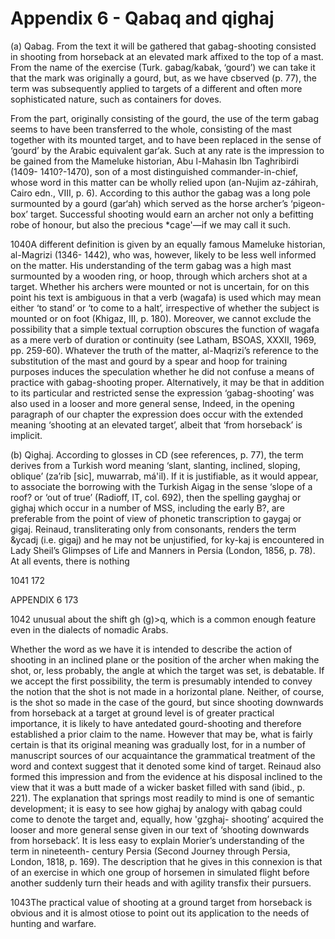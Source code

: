 # Appendix 6 - Qabaq and qighaj

(a) Qabag. From the text it will be gathered that gabag-shooting consisted in
shooting from horseback at an elevated mark affixed to the top of a mast. From
the name of the exercise (Turk.  gabag/kabak, ‘gourd’) we can take it that the
mark was originally a gourd, but, as we have cbserved (p. 77), the term was
subsequently applied to targets of a different and often more sophisticated
nature, such as containers for doves.

From the part, originally consisting of the gourd, the use of the term gabag
seems to have been transferred to the whole, consisting of the mast together
with its mounted target, and to have been replaced in the sense of ‘gourd’ by
the Arabic equivalent gar‘ak. Such at any rate is the impression to be gained
from the Mameluke historian, Abu l-Mahasin Ibn Taghribirdi (1409- 1410?-1470),
son of a most distinguished commander-in-chief, whose word in this matter can be
wholly relied upon (an-Nujim az-záhirah, Cairo edn., VIII, p. 6). According to
this author the gabag was a long pole surmounted by a gourd (gar‘ah) which
served as the horse archer’s ‘pigeon-box’ target. Successful shooting would earn
an archer not only a befitting robe of honour, but also the precious *cage'—if
we may call it such.

1040A different definition is given by an equally famous Mameluke historian,
al-Magrizi (1346- 1442), who was, however, likely to be less well informed on
the matter. His understanding of the term gabag was a high mast surmounted by a
wooden ring, or hoop, through which archers shot at a target. Whether his
archers were mounted or not is uncertain, for on this point his text is
ambiguous in that a verb (wagafa) is used which may mean either ‘to stand’ or
‘to come to a halt’, irrespective of whether the subject is mounted or on foot
(Khigaz, III, p. 180). Moreover, we cannot exclude the possibility that a simple
textual corruption obscures the function of wagafa as a mere verb of duration or
continuity (see Latham, BSOAS, XXXII, 1969, pp. 259-60).  Whatever the truth of
the matter, al-Maqrizi’s reference to the substitution of the mast and gourd by
a spear and hoop for training purposes induces the speculation whether he did
not confuse a means of practice with gabag-shooting proper. Alternatively, it
may be that in addition to its particular and restricted sense the expression
‘gabag-shooting’ was also used in a looser and more general sense, Indeed, in
the opening paragraph of our chapter the expression does occur with the extended
meaning ‘shooting at an elevated target’, albeit that ‘from horseback’ is
implicit.

(b) Qighaj. According to glosses in CD (see references, p. 77), the term derives
from a Turkish word meaning ‘slant, slanting, inclined, sloping, oblique’
(za’rib [sic], muwarrab, má'il). If it is justifiable, as it would appear, to
associate the borrowing with the Turkish Aigag in the sense ‘slope of a roof? or
‘out of true’ (Radioff, IT, col. 692), then the spelling gayghaj or gighaj which
occur in a number of MSS, including the early B?, are preferable from the point
of view of phonetic transcription to gaygaj or gigaj. Reinaud, transliterating
only from consonants, renders the term &ycadj (i.e. gigaj) and he may not be
unjustified, for ky-kaj is encountered in Lady Sheil’s Glimpses of Life and
Manners in Persia (London, 1856, p. 78). At all events, there is nothing

1041
172


APPENDIX 6 173

1042
unusual about the shift gh (g)>q, which is a common enough feature even in the
dialects of nomadic Arabs.


Whether the word as we have it is intended to describe the action of shooting in
an inclined plane or the position of the archer when making the shot, or, less
probably, the angle at which the target was set, is debatable. If we accept the
first possibility, the term is presumably intended to convey the notion that the
shot is not made in a horizontal plane. Neither, of course, is the shot so made
in the case of the gourd, but since shooting downwards from horseback at a
target at ground level is of greater practical importance, it is likely to have
antedated gourd-shooting and therefore established a prior claim to the
name. However that may be, what is fairly certain is that its original meaning
was gradually lost, for in a number of manuscript sources of our acquaintance
the grammatical treatment of the word and context suggest that it denoted some
kind of target. Reinaud also formed this impression and from the evidence at his
disposal inclined to the view that it was a butt made of a wicker basket filled
with sand (ibid., p. 221).  The explanation that springs most readily to mind is
one of semantic development; it is easy to see how gighaj by analogy with qabag
could come to denote the target and, equally, how 'gzghaj- shooting’ acquired
the looser and more general sense given in our text of ‘shooting downwards from
horseback’. It is less easy to explain Morier’s understanding of the term in
nineteenth- century Persia (Second Journey through Persia, London, 1818,
p. 169). The description that he gives in this connexion is that of an exercise
in which one group of horsemen in simulated flight before another suddenly turn
their heads and with agility transfix their pursuers.

1043The practical value of shooting at a ground target from horseback is obvious and
it is almost otiose to point out its application to the needs of hunting and
warfare.
